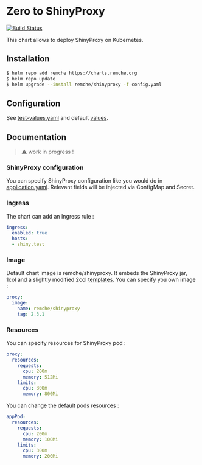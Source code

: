 # Zero to ShinyProxy

[![Build Status](https://travis-ci.com/remche/zero-to-shinyproxy.svg?branch=master)](https://travis-ci.com/remche/zero-to-shinyproxy)

This chart allows to deploy ShinyProxy on Kubernetes.

## Installation

```bash
$ helm repo add remche https://charts.remche.org
$ helm repo update
$ helm upgrade --install remche/shinyproxy -f config.yaml
```

## Configuration

See [test-values.yaml](./test-values.yaml) and default [values](./shinyproxy/values.yaml).

## Documentation
> :warning: work in progress !

### ShinyProxy configuration
You can specify ShinyProxy configuration like you would do in [application.yaml](https://www.shinyproxy.io/configuration/). Relevant fields will be injected via ConfigMap and Secret.

### Ingress

The chart can add an Ingress rule :

```yaml
ingress:
  enabled: true
  hosts:
  - shiny.test
```

### Image

Default chart image is remche/shinyproxy. It embeds the ShinyProxy jar, 1col and a slightly modified 2col [templates](https://github.com/openanalytics/shinyproxy-config-examples/tree/master/04-custom-html-template).
You can specify you own image :

```yaml
proxy:
  image:
    name: remche/shinyproxy
    tag: 2.3.1
```
### Resources

You can specify resources for ShinyProxy pod :

```yaml
proxy:
  resources:
    requests:
      cpu: 200m
      memory: 512Mi
    limits:
      cpu: 300m
      memory: 800Mi
```

You can change the default pods resources :

```yaml
appPod:
  resources:
    requests:
      cpu: 200m
      memory: 100Mi
    limits:
      cpu: 300m
      memory: 200Mi
```
